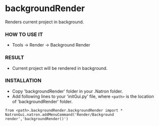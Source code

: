 # backgroundRender

Renders current project in background.

### HOW TO USE IT

* Tools -> Render -> Background Render

### RESULT

* Current project will be rendered in background.

### INSTALLATION

* Copy 'backgroundRender' folder in your .Natron folder.
* Add following lines to your 'initGui.py' file, where ``<path>`` is the location of 'backgroundRender' folder.

```
from <path>.backgroundRender.backgroundRender import *
NatronGui.natron.addMenuCommand('Render/Background render','backgroundRender()')
```

